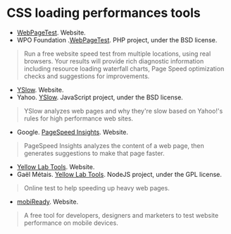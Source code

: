# CSS loading performances tools


 * [WebPageTest][webpagetest-website]. Website.
 * WPO Foundation .[WebPageTest][webpagetest-website]. PHP project, under the BSD license.

> Run a free website speed test from multiple locations, using real browsers. Your results will provide rich diagnostic information including resource loading waterfall charts, Page Speed optimization checks and suggestions for improvements.

[webpagetest-website]: https://www.webpagetest.org/
[webpagetest-repo]: https://github.com/WPO-Foundation/webpagetest


 * [YSlow][yslow-website]. Website.
 * Yahoo. [YSlow][yslow-repo]. JavaScript project, under the BSD license.
 
> YSlow analyzes web pages and why they're slow based on Yahoo!'s rules for high performance web sites.
 
[yslow-website]: http://yslow.org/
[yslow-repo]: https://github.com/marcelduran/yslow


 * Google. [PageSpeed Insights][pagespeed]. Website.
 
> PageSpeed Insights analyzes the content of a web page, then generates suggestions to make that page faster.
 
[pagespeed]: https://developers.google.com/speed/pagespeed/insights/


 * [Yellow Lab Tools][yellowlab-website]. Website.
 * Gaël Métais. [Yellow Lab Tools][yellowlab-repo]. NodeJS project, under the GPL license.
 
> Online test to help speeding up heavy web pages.

[yellowlab-website]: http://yellowlab.tools/
[yellowlab-repo]: https://github.com/gmetais/YellowLabTools


 * [mobiReady][mobiready-website]. Website.

> A free tool for developers, designers and marketers to test website performance on mobile devices.

[mobiready-website]: http://ready.mobi/index.jsp

